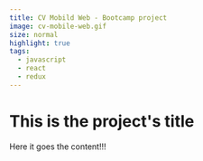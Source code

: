 ```yaml
---
title: CV Mobild Web - Bootcamp project
image: cv-mobile-web.gif
size: normal
highlight: true
tags:
  - javascript
  - react
  - redux
---
```


# This is the project's title

Here it goes the content!!!
